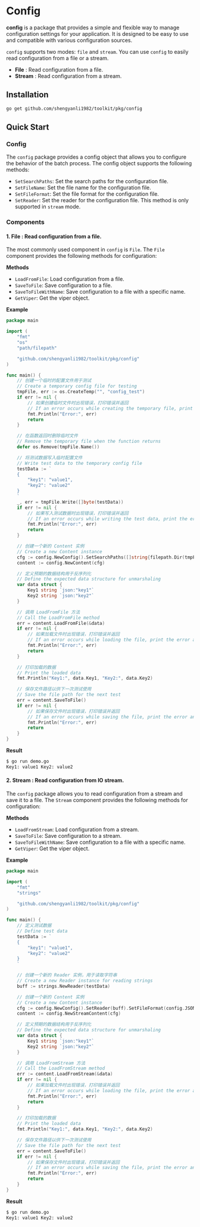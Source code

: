 # Config

**config** is a package that provides a simple and flexible way to manage configuration settings for your application. It is designed to be easy to use and compatible with various configuration sources.

`config` supports two modes: `file` and `stream`. You can use `config` to easily read configuration from a file or a stream.

-   **File** : Read configuration from a file.
-   **Stream** : Read configuration from a stream.

## Installation

```bash
go get github.com/shengyanli1982/toolkit/pkg/config
```

## Quick Start

### Config

The `config` package provides a config object that allows you to configure the behavior of the batch process. The config object supports the following methods:

-   `SetSearchPaths`: Set the search paths for the configuration file.
-   `SetFileName`: Set the file name for the configuration file.
-   `SetFileFormat`: Set the file format for the configuration file.
-   `SetReader`: Set the reader for the configuration file. This method is only supported in `stream` mode.

### Components

#### 1. **File** : Read configuration from a file.

The most commonly used component in `config` is `File`. The `File` component provides the following methods for configuration:

**Methods**

-   `LoadFromFile`: Load configuration from a file.
-   `SaveToFile`: Save configuration to a file.
-   `SaveToFileWithName`: Save configuration to a file with a specific name.
-   `GetViper`: Get the viper object.

**Example**

```go
package main

import (
	"fmt"
	"os"
	"path/filepath"

	"github.com/shengyanli1982/toolkit/pkg/config"
)

func main() {
	// 创建一个临时的配置文件用于测试
	// Create a temporary config file for testing
	tmpFile, err := os.CreateTemp("", "config_test")
	if err != nil {
		// 如果创建临时文件时出现错误，打印错误并返回
		// If an error occurs while creating the temporary file, print the error and return
		fmt.Println("Error:", err)
		return
	}

	// 在函数返回时删除临时文件
	// Remove the temporary file when the function returns
	defer os.Remove(tmpFile.Name())

	// 将测试数据写入临时配置文件
	// Write test data to the temporary config file
	testData := `
	{
		"key1": "value1",
		"key2": "value2"
	}
	`
	_, err = tmpFile.Write([]byte(testData))
	if err != nil {
		// 如果写入测试数据时出现错误，打印错误并返回
		// If an error occurs while writing the test data, print the error and return
		fmt.Println("Error:", err)
		return
	}

	// 创建一个新的 Content 实例
	// Create a new Content instance
	cfg := config.NewConfig().SetSearchPaths([]string{filepath.Dir(tmpFile.Name())}).SetFileName(tmpFile.Name()).SetFileFormat(config.JSONType)
	content := config.NewContent(cfg)

	// 定义预期的数据结构用于反序列化
	// Define the expected data structure for unmarshaling
	var data struct {
		Key1 string `json:"key1"`
		Key2 string `json:"key2"`
	}

	// 调用 LoadFromFile 方法
	// Call the LoadFromFile method
	err = content.LoadFromFile(&data)
	if err != nil {
		// 如果加载文件时出现错误，打印错误并返回
		// If an error occurs while loading the file, print the error and return
		fmt.Println("Error:", err)
		return
	}

	// 打印加载的数据
	// Print the loaded data
	fmt.Println("Key1:", data.Key1, "Key2:", data.Key2)

	// 保存文件路径以供下一次测试使用
	// Save the file path for the next test
	err = content.SaveToFile()
	if err != nil {
		// 如果保存文件时出现错误，打印错误并返回
		// If an error occurs while saving the file, print the error and return
		fmt.Println("Error:", err)
		return
	}
}
```

**Result**

```bash
$ go run demo.go
Key1: value1 Key2: value2
```

#### 2. **Stream** : Read configuration from IO stream.

The `config` package allows you to read configuration from a stream and save it to a file. The `Stream` component provides the following methods for configuration:

**Methods**

-   `LoadFromStream`: Load configuration from a stream.
-   `SaveToFile`: Save configuration to a stream.
-   `SaveToFileWithName`: Save configuration to a file with a specific name.
-   `GetViper`: Get the viper object.

**Example**

```go
package main

import (
	"fmt"
	"strings"

	"github.com/shengyanli1982/toolkit/pkg/config"
)

func main() {
	// 定义测试数据
	// Define test data
	testData := `
	{
		"key1": "value1",
		"key2": "value2"
	}
	`

	// 创建一个新的 Reader 实例，用于读取字符串
	// Create a new Reader instance for reading strings
	buff := strings.NewReader(testData)

	// 创建一个新的 Content 实例
	// Create a new Content instance
	cfg := config.NewConfig().SetReader(buff).SetFileFormat(config.JSONType)
	content := config.NewStreamContent(cfg)

	// 定义预期的数据结构用于反序列化
	// Define the expected data structure for unmarshaling
	var data struct {
		Key1 string `json:"key1"`
		Key2 string `json:"key2"`
	}

	// 调用 LoadFromStream 方法
	// Call the LoadFromStream method
	err := content.LoadFromStream(&data)
	if err != nil {
		// 如果加载文件时出现错误，打印错误并返回
		// If an error occurs while loading the file, print the error and return
		fmt.Println("Error:", err)
		return
	}

	// 打印加载的数据
	// Print the loaded data
	fmt.Println("Key1:", data.Key1, "Key2:", data.Key2)

	// 保存文件路径以供下一次测试使用
	// Save the file path for the next test
	err = content.SaveToFile()
	if err != nil {
		// 如果保存文件时出现错误，打印错误并返回
		// If an error occurs while saving the file, print the error and return
		fmt.Println("Error:", err)
		return
	}
}
```

**Result**

```bash
$ go run demo.go
Key1: value1 Key2: value2
```
